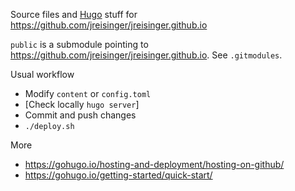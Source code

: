 Source files and [Hugo](https://gohugo.io/) stuff for https://github.com/jreisinger/jreisinger.github.io

`public` is a submodule pointing to https://github.com/jreisinger/jreisinger.github.io. See `.gitmodules`.

Usual workflow

* Modify `content` or `config.toml`
* [Check locally `hugo server`]
* Commit and push changes
* `./deploy.sh`

More

* https://gohugo.io/hosting-and-deployment/hosting-on-github/
* https://gohugo.io/getting-started/quick-start/
